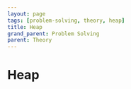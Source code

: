 ```yaml
---
layout: page
tags: [problem-solving, theory, heap]
title: Heap
grand_parent: Problem Solving
parent: Theory
---
```


# Heap
